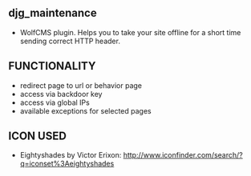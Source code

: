 djg_maintenance
----
* WolfCMS plugin. Helps you to take your site offline for a short time sending correct HTTP header.

FUNCTIONALITY
----
* redirect page to url or behavior page
* access via backdoor key
* access via global IPs
* available exceptions for selected pages

ICON USED
----

* Eightyshades by Victor Erixon: http://www.iconfinder.com/search/?q=iconset%3Aeightyshades
